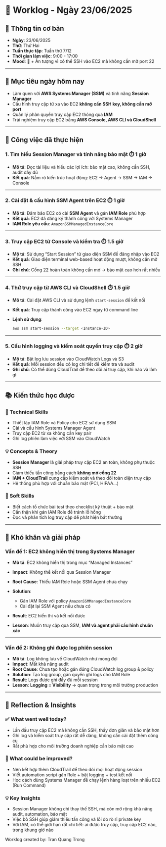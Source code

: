 # 📘 Worklog - Ngày 23/06/2025

## 📅 Thông tin cơ bản

* **Ngày**: 23/06/2025
* **Thứ**: Thứ Hai
* **Tuần thực tập**: Tuần thứ 7/12
* **Thời gian làm việc**: 9:00 - 17:00
* **Mood**: 🔐 + Ấn tượng vì có thể SSH vào EC2 mà không cần mở port 22

---

## 🎯 Mục tiêu ngày hôm nay

* Làm quen với **AWS Systems Manager (SSM)** và tính năng **Session Manager**
* Cấu hình truy cập từ xa vào EC2 **không cần SSH key, không cần mở port**
* Quản lý phân quyền truy cập EC2 thông qua **IAM**
* Trải nghiệm truy cập EC2 bằng **AWS Console, AWS CLI và CloudShell**

---

## 💼 Công việc đã thực hiện

### 1. Tìm hiểu Session Manager và tính năng bảo mật ⏱️ 1 giờ

* **Mô tả**: Đọc tài liệu và hiểu các lợi ích: bảo mật cao, không cần SSH, audit đầy đủ
* **Kết quả**: Nắm rõ kiến trúc hoạt động: EC2 → Agent → SSM → IAM → Console

---

### 2. Cài đặt & cấu hình SSM Agent trên EC2 ⏱️ 1 giờ

* **Mô tả**: Đảm bảo EC2 có cài **SSM Agent** và gán **IAM Role** phù hợp
* **Kết quả**: EC2 đã đăng ký thành công với Systems Manager
* **IAM Role yêu cầu**: `AmazonSSMManagedInstanceCore`

---

### 3. Truy cập EC2 từ Console và kiểm tra ⏱️ 1.5 giờ

* **Mô tả**: Sử dụng “Start Session” từ giao diện SSM để đăng nhập vào EC2
* **Kết quả**: Giao diện terminal web-based hoạt động mượt, không cần mở SSH
* **Ghi chú**: Cổng 22 hoàn toàn không cần mở → bảo mật cao hơn rất nhiều

---

### 4. Thử truy cập từ AWS CLI và CloudShell ⏱️ 1.5 giờ

* **Mô tả**: Cài đặt AWS CLI và sử dụng lệnh `start-session` để kết nối
* **Kết quả**: Truy cập thành công vào EC2 ngay từ command line
* **Lệnh sử dụng**:

  ```bash
  aws ssm start-session --target <Instance-ID>
  ```

---

### 5. Cấu hình logging và kiểm soát quyền truy cập ⏱️ 2 giờ

* **Mô tả**: Bật log lưu session vào CloudWatch Logs và S3
* **Kết quả**: Mỗi session đều có log chi tiết để kiểm tra và audit
* **Ghi chú**: Có thể dùng CloudTrail để theo dõi ai truy cập, khi nào và làm gì

---

## 📚 Kiến thức học được

### 🔧 Technical Skills

* Thiết lập IAM Role và Policy cho EC2 sử dụng SSM
* Cài và cấu hình Systems Manager Agent
* Truy cập EC2 từ xa không cần key pair
* Ghi log phiên làm việc với SSM vào CloudWatch

### 💡 Concepts & Theory

* **Session Manager** là giải pháp truy cập EC2 an toàn, không phụ thuộc SSH
* Giảm thiểu tấn công bằng cách **không mở cổng 22**
* **IAM + CloudTrail** cung cấp kiểm soát và theo dõi toàn diện truy cập
* Hệ thống phù hợp với chuẩn bảo mật (PCI, HIPAA…)

### 🤝 Soft Skills

* Biết cách tổ chức bài test theo checklist kỹ thuật + bảo mật
* Cẩn thận khi gán IAM Role để tránh lỗ hổng
* Đọc và phân tích log truy cập để phát hiện bất thường

---

## 🚧 Khó khăn và giải pháp

### Vấn đề 1: EC2 không hiển thị trong Systems Manager

* **Mô tả**: EC2 không hiển thị trong mục “Managed Instances”
* **Impact**: Không thể kết nối qua Session Manager
* **Root Cause**: Thiếu IAM Role hoặc SSM Agent chưa chạy
* **Solution**:

  * Gán IAM Role với policy `AmazonSSMManagedInstanceCore`
  * Cài đặt lại SSM Agent nếu chưa có
* **Result**: EC2 hiển thị và kết nối được
* **Lesson**: Muốn truy cập qua SSM, **IAM và agent phải cấu hình chuẩn xác**

---

### Vấn đề 2: Không ghi được log phiên session

* **Mô tả**: Log không lưu về CloudWatch như mong đợi
* **Impact**: Mất khả năng audit
* **Root Cause**: Chưa tạo hoặc gán đúng CloudWatch log group & policy
* **Solution**: Tạo log group, gán quyền ghi logs cho IAM Role
* **Result**: Logs được ghi đầy đủ mỗi session
* **Lesson**: **Logging = Visibility** → quan trọng trong môi trường production

---

## 💭 Reflection & Insights

### ✅ What went well today?

* Lần đầu truy cập EC2 mà không cần SSH, thấy đơn giản và bảo mật hơn
* Ghi log và kiểm soát truy cập rất dễ dàng, không cần cài đặt thêm công cụ
* Rất phù hợp cho môi trường doanh nghiệp cần bảo mật cao

### 🔄 What could be improved?

* Nên kết hợp thêm CloudTrail để theo dõi mọi hoạt động session
* Viết automation script gán Role + bật logging + test kết nối
* Học cách dùng Systems Manager để chạy lệnh hàng loạt trên nhiều EC2 (Run Command)

### 💡 Key Insights

* Session Manager không chỉ thay thế SSH, mà còn mở rộng khả năng audit, automation, bảo mật
* Việc bỏ SSH giúp giảm thiểu tấn công và lỗi do rò rỉ private key
* Với IAM, có thể giới hạn rất chi tiết: ai được truy cập, truy cập EC2 nào, trong khung giờ nào

Worklog created by: Tran Quang Trong